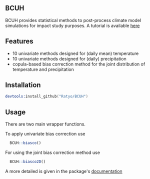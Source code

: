 ## BCUH

BCUH provides statistical methods to post-process climate model simulations for impact study purposes. A tutorial is available [here](http://ratyo.github.io/BCUH)

## Features

 - 10 univariate methods designed for (daily mean) temperature
 - 10 univariate methods designed for (daily) precipitation
 - copula-based bias correction method for the joint distribution of temperature and precipitation
 
## Installation

```s
devtools:install_github("Ratyo/BCUH")
```

## Usage

There are two main wrapper functions. 

To apply univariate bias correction use

```r
  BCUH::biasco()
```

For using the joint bias correction method use

```r
  BCUH::biasco2D()
```


A more detailed is given in the package's [documentation](http://ratyo.github.io/BCUH)

